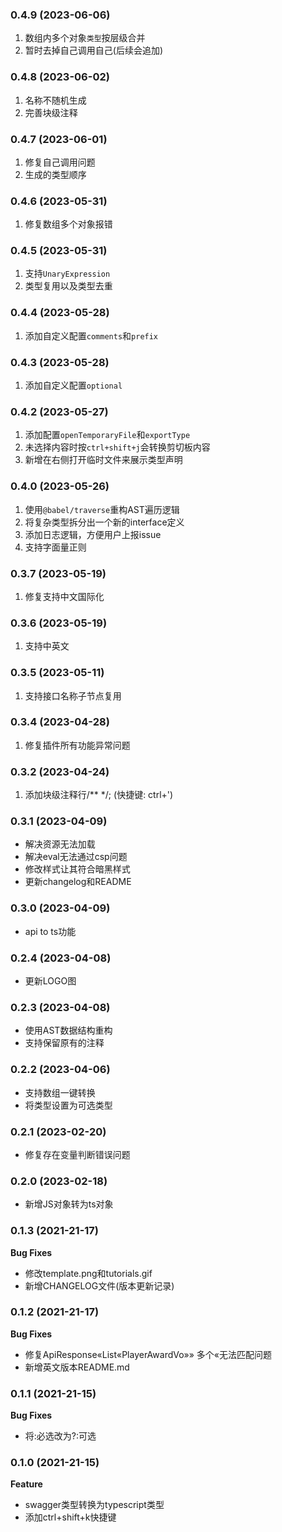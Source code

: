### 0.4.9 (2023-06-06)
1. 数组内多个对象`类型`按层级合并
2. 暂时去掉自己调用自己(后续会追加)

### 0.4.8 (2023-06-02)
1. 名称不随机生成
2. 完善块级注释

### 0.4.7 (2023-06-01)
1. 修复自己调用问题
2. 生成的类型顺序

### 0.4.6 (2023-05-31)
1. 修复数组多个对象报错

### 0.4.5 (2023-05-31)
1. 支持`UnaryExpression`
2. 类型复用以及类型去重

### 0.4.4 (2023-05-28)
1. 添加自定义配置`comments`和`prefix`

### 0.4.3 (2023-05-28)
1. 添加自定义配置`optional`

### 0.4.2 (2023-05-27)
1. 添加配置`openTemporaryFile`和`exportType`
2. 未选择内容时按`ctrl+shift+j`会转换剪切板内容
3. 新增在右侧打开临时文件来展示类型声明

### 0.4.0 (2023-05-26)
1. 使用`@babel/traverse`重构AST遍历逻辑
2. 将复杂类型拆分出一个新的interface定义
3. 添加日志逻辑，方便用户上报issue
4. 支持字面量正则

### 0.3.7 (2023-05-19)
1. 修复支持中文国际化

### 0.3.6 (2023-05-19)
1. 支持中英文

### 0.3.5 (2023-05-11)
1. 支持接口名称子节点复用

### 0.3.4 (2023-04-28)
1. 修复插件所有功能异常问题

### 0.3.2 (2023-04-24)
1. 添加块级注释行/** */; (快捷键: ctrl+')

### 0.3.1 (2023-04-09)
- 解决资源无法加载
- 解决eval无法通过csp问题
- 修改样式让其符合暗黑样式
- 更新changelog和README

### 0.3.0 (2023-04-09)
- api to ts功能

### 0.2.4 (2023-04-08)
- 更新LOGO图

### 0.2.3 (2023-04-08)
- 使用AST数据结构重构
- 支持保留原有的注释

### 0.2.2 (2023-04-06)
- 支持数组一键转换
- 将类型设置为可选类型

### 0.2.1 (2023-02-20)
- 修复存在变量判断错误问题

### 0.2.0 (2023-02-18)
- 新增JS对象转为ts对象

### 0.1.3 (2021-21-17)
**Bug Fixes**
- 修改template.png和tutorials.gif
- 新增CHANGELOG文件(版本更新记录)

### 0.1.2 (2021-21-17)
**Bug Fixes**
- 修复ApiResponse«List«PlayerAwardVo»» 多个«无法匹配问题
- 新增英文版本README.md

### 0.1.1  (2021-21-15)
**Bug Fixes**
- 将:必选改为?:可选

### 0.1.0 (2021-21-15)

**Feature**
- swagger类型转换为typescript类型
- 添加ctrl+shift+k快捷键